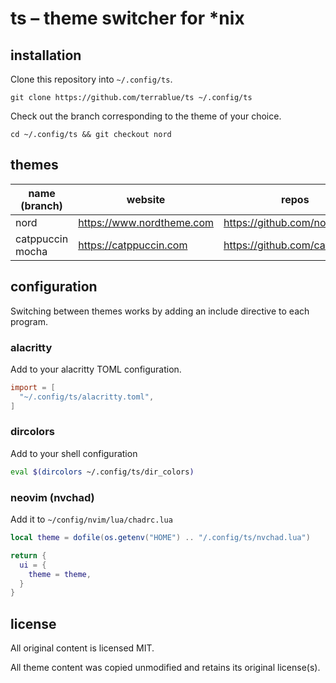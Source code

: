 # ts – theme switcher for *nix

## installation

Clone this repository into `~/.config/ts`.

`git clone https://github.com/terrablue/ts ~/.config/ts`

Check out the branch corresponding to the theme of your choice.

`cd ~/.config/ts && git checkout nord`

## themes

|name (branch)   |website                  |repos                        |
|----------------|-------------------------|-----------------------------|
|nord            |https://www.nordtheme.com|https://github.com/nordtheme |
|catppuccin mocha|https://catppuccin.com   |https://github.com/catppuccin|

## configuration

Switching between themes works by adding an include directive to each program.

### alacritty

Add to your alacritty TOML configuration.

```toml
import = [
  "~/.config/ts/alacritty.toml",
]
```

### dircolors

Add to your shell configuration

```sh
eval $(dircolors ~/.config/ts/dir_colors)
```

### neovim (nvchad)

Add it to `~/config/nvim/lua/chadrc.lua`

```lua
local theme = dofile(os.getenv("HOME") .. "/.config/ts/nvchad.lua")

return {
  ui = {
    theme = theme,
  }
}
```

## license

All original content is licensed MIT.

All theme content was copied unmodified and retains its original license(s).
